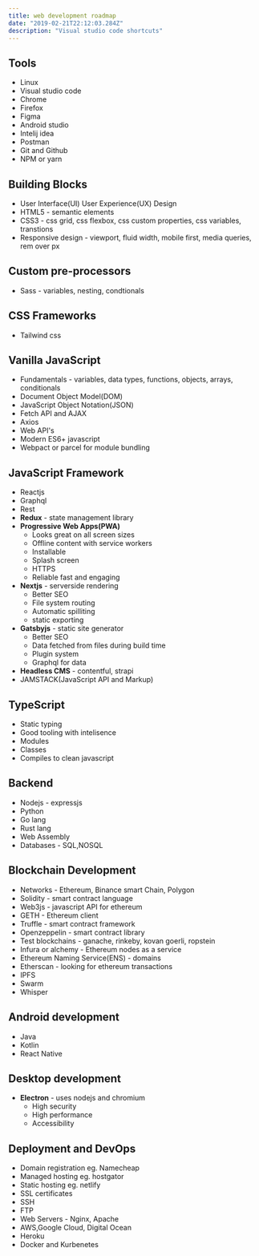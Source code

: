 ```yaml
---
title: web development roadmap
date: "2019-02-21T22:12:03.284Z"
description: "Visual studio code shortcuts"
---
```


## Tools

+ Linux
+ Visual studio code
+ Chrome
+ Firefox
+ Figma
+ Android studio
+ Intelij idea
+ Postman
+ Git and Github
+ NPM or yarn

## Building Blocks

+ User Interface(UI) User Experience(UX) Design
+ HTML5 - semantic elements
+ CSS3 - css grid, css flexbox, css custom properties, css variables, transtions
+ Responsive design - viewport, fluid width, mobile first, media queries, rem over px

## Custom pre-processors

+ Sass - variables, nesting, condtionals
  
## CSS Frameworks

+ Tailwind css

## Vanilla JavaScript

+ Fundamentals - variables, data types, functions, objects, arrays, conditionals
+ Document Object Model(DOM)
+ JavaScript Object Notation(JSON)
+ Fetch API and AJAX
+ Axios
+ Web API's
+ Modern ES6+ javascript
+ Webpact or parcel for module bundling

## JavaScript Framework

+ Reactjs
+ Graphql
+ Rest
+ **Redux** - state management library
+ **Progressive Web Apps(PWA)**
  + Looks great on all screen sizes
  + Offline content with service workers
  + Installable
  + Splash screen
  + HTTPS
  + Reliable fast and engaging
+ **Nextjs** - serverside rendering
  + Better SEO
  + File system routing
  + Automatic spilliting
  + static exporting
+ **Gatsbyjs** - static site generator
  + Better SEO
  + Data fetched from files during build time
  + Plugin system
  + Graphql for data
+ **Headless CMS** - contentful, strapi
+ JAMSTACK(JavaScript API and Markup)

## TypeScript

+ Static typing
+ Good tooling with intelisence
+ Modules
+ Classes
+ Compiles to clean javascript

## Backend

+ Nodejs - expressjs
+ Python
+ Go lang
+ Rust lang
+ Web Assembly
+ Databases - SQL,NOSQL

## Blockchain Development

+ Networks - Ethereum, Binance smart Chain, Polygon
+ Solidity - smart contract language
+ Web3js - javascript API for ethereum
+ GETH - Ethereum client
+ Truffle - smart contract framework
+ Openzeppelin - smart contract library
+ Test blockchains - ganache, rinkeby, kovan goerli, ropstein
+ Infura or alchemy - Ethereum nodes as a service
+ Ethereum Naming Service(ENS) - domains
+ Etherscan - looking for ethereum transactions
+ IPFS
+ Swarm
+ Whisper

## Android development

+ Java
+ Kotlin
+ React Native

## Desktop development

+ **Electron** - uses nodejs and chromium
  + High security
  + High performance
  + Accessibility

## Deployment and DevOps

+ Domain registration eg. Namecheap
+ Managed hosting eg. hostgator
+ Static hosting eg. netlify
+ SSL certificates
+ SSH
+ FTP
+ Web Servers - Nginx, Apache
+ AWS,Google Cloud, Digital Ocean
+ Heroku
+ Docker and Kurbenetes